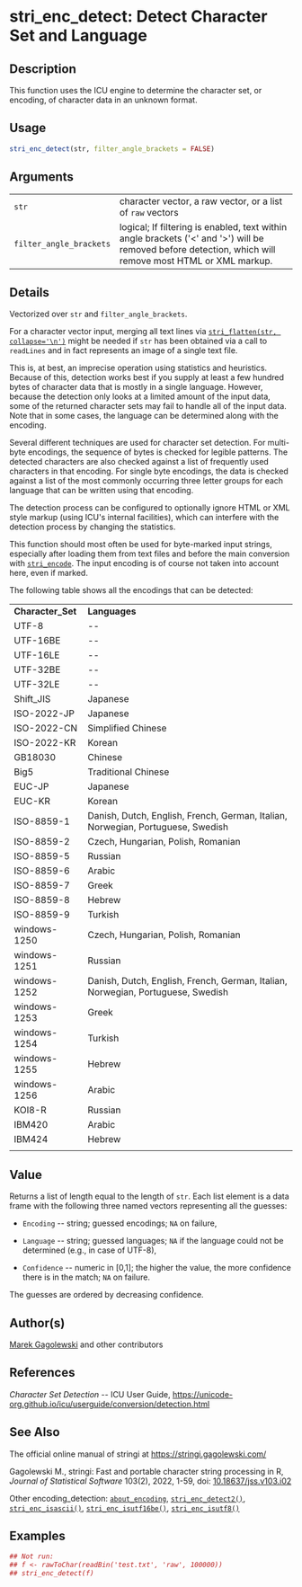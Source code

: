# stri_enc_detect: Detect Character Set and Language

## Description

This function uses the <span class="pkg">ICU</span> engine to determine the character set, or encoding, of character data in an unknown format.

## Usage

``` r
stri_enc_detect(str, filter_angle_brackets = FALSE)
```

## Arguments

|                         |                                                                                                                                                               |
|-------------------------|---------------------------------------------------------------------------------------------------------------------------------------------------------------|
| `str`                   | character vector, a raw vector, or a list of `raw` vectors                                                                                                    |
| `filter_angle_brackets` | logical; If filtering is enabled, text within angle brackets (\'\<\' and \'\>\') will be removed before detection, which will remove most HTML or XML markup. |

## Details

Vectorized over `str` and `filter_angle_brackets`.

For a character vector input, merging all text lines via [`stri_flatten(str, collapse='\n')`](stri_flatten.md) might be needed if `str` has been obtained via a call to `readLines` and in fact represents an image of a single text file.

This is, at best, an imprecise operation using statistics and heuristics. Because of this, detection works best if you supply at least a few hundred bytes of character data that is mostly in a single language. However, because the detection only looks at a limited amount of the input data, some of the returned character sets may fail to handle all of the input data. Note that in some cases, the language can be determined along with the encoding.

Several different techniques are used for character set detection. For multi-byte encodings, the sequence of bytes is checked for legible patterns. The detected characters are also checked against a list of frequently used characters in that encoding. For single byte encodings, the data is checked against a list of the most commonly occurring three letter groups for each language that can be written using that encoding.

The detection process can be configured to optionally ignore HTML or XML style markup (using <span class="pkg">ICU</span>\'s internal facilities), which can interfere with the detection process by changing the statistics.

This function should most often be used for byte-marked input strings, especially after loading them from text files and before the main conversion with [`stri_encode`](stri_encode.md). The input encoding is of course not taken into account here, even if marked.

The following table shows all the encodings that can be detected:

|                   |                                                                                 |
|:------------------|:--------------------------------------------------------------------------------|
| **Character_Set** | **Languages**                                                                   |
| UTF-8             | \--                                                                             |
| UTF-16BE          | \--                                                                             |
| UTF-16LE          | \--                                                                             |
| UTF-32BE          | \--                                                                             |
| UTF-32LE          | \--                                                                             |
| Shift_JIS         | Japanese                                                                        |
| ISO-2022-JP       | Japanese                                                                        |
| ISO-2022-CN       | Simplified Chinese                                                              |
| ISO-2022-KR       | Korean                                                                          |
| GB18030           | Chinese                                                                         |
| Big5              | Traditional Chinese                                                             |
| EUC-JP            | Japanese                                                                        |
| EUC-KR            | Korean                                                                          |
| ISO-8859-1        | Danish, Dutch, English, French, German, Italian, Norwegian, Portuguese, Swedish |
| ISO-8859-2        | Czech, Hungarian, Polish, Romanian                                              |
| ISO-8859-5        | Russian                                                                         |
| ISO-8859-6        | Arabic                                                                          |
| ISO-8859-7        | Greek                                                                           |
| ISO-8859-8        | Hebrew                                                                          |
| ISO-8859-9        | Turkish                                                                         |
| windows-1250      | Czech, Hungarian, Polish, Romanian                                              |
| windows-1251      | Russian                                                                         |
| windows-1252      | Danish, Dutch, English, French, German, Italian, Norwegian, Portuguese, Swedish |
| windows-1253      | Greek                                                                           |
| windows-1254      | Turkish                                                                         |
| windows-1255      | Hebrew                                                                          |
| windows-1256      | Arabic                                                                          |
| KOI8-R            | Russian                                                                         |
| IBM420            | Arabic                                                                          |
| IBM424            | Hebrew                                                                          |
|                   |                                                                                 |

## Value

Returns a list of length equal to the length of `str`. Each list element is a data frame with the following three named vectors representing all the guesses:

-   `Encoding` -- string; guessed encodings; `NA` on failure,

-   `Language` -- string; guessed languages; `NA` if the language could not be determined (e.g., in case of UTF-8),

-   `Confidence` -- numeric in \[0,1\]; the higher the value, the more confidence there is in the match; `NA` on failure.

The guesses are ordered by decreasing confidence.

## Author(s)

[Marek Gagolewski](https://www.gagolewski.com/) and other contributors

## References

*Character Set Detection* -- ICU User Guide, <https://unicode-org.github.io/icu/userguide/conversion/detection.html>

## See Also

The official online manual of <span class="pkg">stringi</span> at <https://stringi.gagolewski.com/>

Gagolewski M., <span class="pkg">stringi</span>: Fast and portable character string processing in R, *Journal of Statistical Software* 103(2), 2022, 1-59, doi: [10.18637/jss.v103.i02](https://doi.org/10.18637/jss.v103.i02)

Other encoding_detection: [`about_encoding`](about_encoding.md), [`stri_enc_detect2()`](stri_enc_detect2.md), [`stri_enc_isascii()`](stri_enc_isascii.md), [`stri_enc_isutf16be()`](stri_enc_isutf16.md), [`stri_enc_isutf8()`](stri_enc_isutf8.md)

## Examples




```r
## Not run:
## f <- rawToChar(readBin('test.txt', 'raw', 100000))
## stri_enc_detect(f)
```
